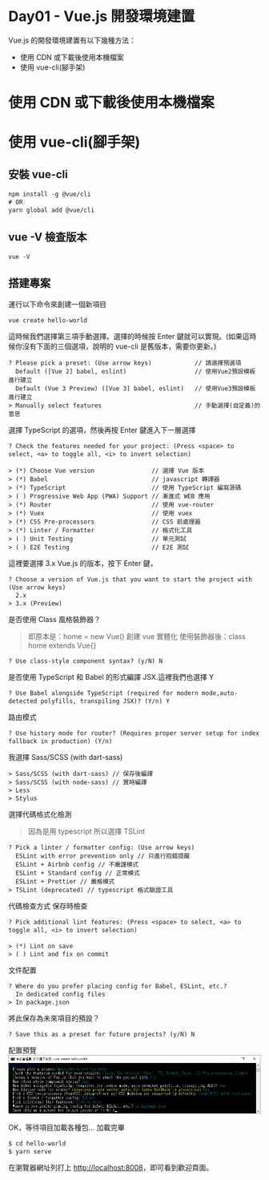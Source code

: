# Day01 - Vue.js 開發環境建置

Vue.js 的開發環境建置有以下幾種方法：

-   使用 CDN 或下載後使用本機檔案
-   使用 vue-cli(腳手架)

# 使用 CDN 或下載後使用本機檔案

# 使用 vue-cli(腳手架)

## 安裝 vue-cli

```
npm install -g @vue/cli
# OR
yarn global add @vue/cli
```

## vue -V 檢查版本

```
vue -V
```

## 搭建專案

運行以下命令來創建一個新項目

```
vue create hello-world
```

這時候我們選擇第三項手動選擇。選擇的時候按 Enter 鍵就可以實現。(如果這時候你沒有下面的三個選項，說明的 vue-cli 是舊版本，需要你更新。)

```
? Please pick a preset: (Use arrow keys)            // 請選擇預選項
  Default ([Vue 2] babel, eslint)                   // 使用Vue2預設模板進行建立
  Default (Vue 3 Preview) ([Vue 3] babel, eslint)   // 使用Vue3預設模板進行建立
> Manually select features                          // 手動選擇(自定義)的意思
```

選擇 TypeScript 的選項，然後再按 Enter 鍵進入下一層選擇

```
? Check the features needed for your project: (Press <space> to select, <a> to toggle all, <i> to invert selection)

> (*) Choose Vue version                // 選擇 Vue 版本
> (*) Babel                             // javascript 轉譯器
> (*) TypeScript                        // 使用 TypeScript 編寫源碼
> ( ) Progressive Web App (PWA) Support // 漸進式 WEB 應用
> (*) Router                            // 使用 vue-router
> (*) Vuex                              // 使用 vuex
> (*) CSS Pre-processors                // CSS 前處理器
> (*) Linter / Formatter                // 格式化工具
> ( ) Unit Testing                      // 單元測試
> ( ) E2E Testing                       // E2E 測試
```

這裡要選擇 3.x Vue.js 的版本，按下 Enter 鍵，

```
? Choose a version of Vue.js that you want to start the project with (Use arrow keys)
  2.x
> 3.x (Preview)
```

是否使用 Class 風格裝飾器？

> 即原本是：home = new Vue() 創建 vue 實體化
> 使用裝飾器後：class home extends Vue{}

```
? Use class-style component syntax? (y/N) N
```

是否使用 TypeScript 和 Babel 的形式編譯 JSX.這裡我們也選擇 Y

```
? Use Babel alongside TypeScript (required for modern mode,auto-detected polyfills, transpiling JSX)? (Y/n) Y
```

路由模式

```
? Use history mode for router? (Requires proper server setup for index fallback in production) (Y/n)
```

我選擇 Sass/SCSS (with dart-sass)

```
> Sass/SCSS (with dart-sass) // 保存後編譯
> Sass/SCSS (with node-sass) // 實時編譯
> Less
> Stylus
```

選擇代碼格式化檢測

> 因為是用 typescript 所以選擇 TSLint

```
? Pick a linter / formatter config: (Use arrow keys)
  ESLint with error prevention only // 只進行抱錯提醒
  ESLint + Airbnb config // 不嚴謹模式
  ESLint + Standard config // 正常模式
  ESLint + Prettier // 嚴格模式
> TSLint (deprecated) // typescript 格式驗證工具
```

代碼檢查方式 保存時檢查

```
? Pick additional lint features: (Press <space> to select, <a> to toggle all, <i> to invert selection)

> (*) Lint on save
> ( ) Lint and fix on commit
```

文件配置

```
? Where do you prefer placing config for Babel, ESLint, etc.?
  In dedicated config files
> In package.json
```

將此保存為未來項目的預設？

```
? Save this as a preset for future projects? (y/N) N
```

配置預覽
![image](images/Vue-Create-Project.jpg)

OK，等待項目加載各種包...
加載完畢

```
$ cd hello-world
$ yarn serve
```

在瀏覽器網址列打上 [http://localhost:8008](http://localhost:8008)，即可看到歡迎頁面。
